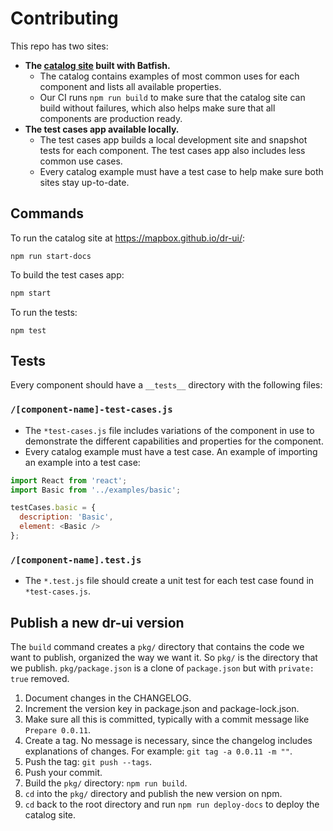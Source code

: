 # Contributing

This repo has two sites:

- **The [catalog site](https://mapbox.github.io/dr-ui/) built with Batfish.**
  - The catalog contains examples of most common uses for each component and lists all available properties.
  - Our CI runs `npm run build` to make sure that the catalog site can build without failures, which also helps make sure that all components are production ready.
- **The test cases app available locally.**
  - The test cases app builds a local development site and snapshot tests for each component. The test cases app also includes less common use cases.
  - Every catalog example must have a test case to help make sure both sites stay up-to-date.

## Commands

To run the catalog site at https://mapbox.github.io/dr-ui/:

```
npm run start-docs
```

To build the test cases app:

```bash
npm start
```

To run the tests:

```
npm test
```

## Tests

Every component should have a `__tests__` directory with the following files:

### `/[component-name]-test-cases.js`

- The `*test-cases.js` file includes variations of the component in use to demonstrate the different capabilities and properties for the component.
- Every catalog example must have a test case. An example of importing an example into a test case:

```js
import React from 'react';
import Basic from '../examples/basic';

testCases.basic = {
  description: 'Basic',
  element: <Basic />
};
```

### `/[component-name].test.js`

- The `*.test.js` file should create a unit test for each test case found in `*test-cases.js`.


## Publish a new dr-ui version

The `build` command creates a `pkg/` directory that contains the code we want to publish, organized the way we want it. So `pkg/` is the directory that we publish. `pkg/package.json` is a clone of `package.json` but with `private: true` removed.

1. Document changes in the CHANGELOG.
1. Increment the version key in package.json and package-lock.json.
1. Make sure all this is committed, typically with a commit message like `Prepare 0.0.11`.
1. Create a tag. No message is necessary, since the changelog includes explanations of changes. For example: `git tag -a 0.0.11 -m ""`.
1. Push the tag: `git push --tags`.
1. Push your commit.
1. Build the `pkg/` directory: `npm run build`.
1. `cd` into the `pkg/` directory and publish the new version on npm.
1. `cd` back to the root directory and run `npm run deploy-docs` to deploy the catalog site.
